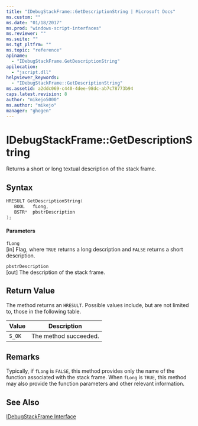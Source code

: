 ```yaml
---
title: "IDebugStackFrame::GetDescriptionString | Microsoft Docs"
ms.custom: ""
ms.date: "01/18/2017"
ms.prod: "windows-script-interfaces"
ms.reviewer: ""
ms.suite: ""
ms.tgt_pltfrm: ""
ms.topic: "reference"
apiname: 
  - "IDebugStackFrame.GetDescriptionString"
apilocation: 
  - "jscript.dll"
helpviewer_keywords: 
  - "IDebugStackFrame::GetDescriptionString"
ms.assetid: a2ddc069-c440-4dee-98dc-ab7c78773b94
caps.latest.revision: 8
author: "mikejo5000"
ms.author: "mikejo"
manager: "ghogen"
---
```

# IDebugStackFrame::GetDescriptionString
Returns a short or long textual description of the stack frame.  
  
## Syntax  
  
```cpp
HRESULT GetDescriptionString(  
   BOOL   fLong,  
   BSTR*  pbstrDescription  
);  
```  
  
#### Parameters  
 `fLong`  
 [in] Flag, where `TRUE` returns a long description and `FALSE` returns a short description.  
  
 `pbstrDescription`  
 [out] The description of the stack frame.  
  
## Return Value  
 The method returns an `HRESULT`. Possible values include, but are not limited to, those in the following table.  
  
|Value|Description|  
|-----------|-----------------|  
|`S_OK`|The method succeeded.|  
  
## Remarks  
 Typically, if `fLong` is `FALSE`, this method provides only the name of the function associated with the stack frame. When `fLong` is `TRUE`, this method may also provide the function parameters and other relevant information.  
  
## See Also  
 [IDebugStackFrame Interface](../../winscript/reference/idebugstackframe-interface.md)